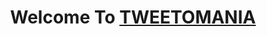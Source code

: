 <h1 align="center">Welcome To <a href="https://yevhen-arkhipov.github.io/tweetomania/" target="_blank">TWEETOMANIA</a></h1>
